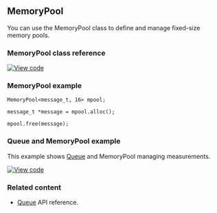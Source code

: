 ## MemoryPool

You can use the MemoryPool class to define and manage fixed-size memory pools.

### MemoryPool class reference

[![View code](https://www.mbed.com/embed/?type=library)](http://os-doc-builder.test.mbed.com/docs/v5.7/mbed-os-api-doxy/classrtos_1_1_memory_pool.html)

### MemoryPool example

```
MemoryPool<message_t, 16> mpool;

message_t *message = mpool.alloc();

mpool.free(message);
```

### Queue and MemoryPool example

This example shows <a href="https://os.mbed.com/docs/v5.7/reference/queue.html" target="_blank">Queue</a> and MemoryPool managing measurements.

[![View code](https://www.mbed.com/embed/?url=https://os.mbed.com/teams/mbed_example/code/rtos_queue/)](https://os.mbed.com/teams/mbed_example/code/rtos_queue/file/0cb43a362538/main.cpp)

### Related content

- <a href="https://os.mbed.com/docs/v5.7/reference/queue.html" target="_blank">Queue</a> API reference.

